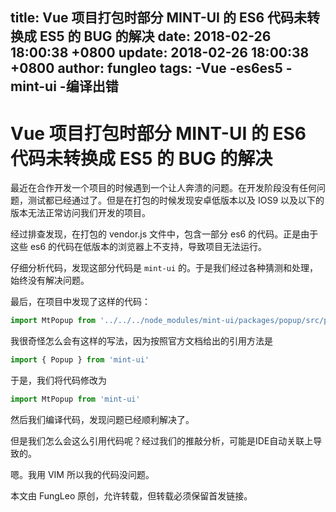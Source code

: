title: Vue 项目打包时部分 MINT-UI 的 ES6 代码未转换成 ES5 的 BUG 的解决
date: 2018-02-26 18:00:38 +0800
update: 2018-02-26 18:00:38 +0800
author: fungleo
tags:
    -Vue
    -es6es5
    -mint-ui
    -编译出错
---

# Vue 项目打包时部分 MINT-UI 的 ES6 代码未转换成 ES5 的 BUG 的解决

最近在合作开发一个项目的时候遇到一个让人奔溃的问题。在开发阶段没有任何问题，测试都已经通过了。但是在打包的时候发现安卓低版本以及 IOS9 以及以下的版本无法正常访问我们开发的项目。

经过排查发现，在打包的 vendor.js 文件中，包含一部分 es6 的代码。正是由于这些 es6 的代码在低版本的浏览器上不支持，导致项目无法运行。

仔细分析代码，发现这部分代码是 `mint-ui` 的。于是我们经过各种猜测和处理，始终没有解决问题。

最后，在项目中发现了这样的代码：

```js
import MtPopup from '../../../node_modules/mint-ui/packages/popup/src/popup.vue'
```

我很奇怪怎么会有这样的写法，因为按照官方文档给出的引用方法是

```js
import { Popup } from 'mint-ui'
```

于是，我们将代码修改为

```js
import MtPopup from 'mint-ui'
```

然后我们编译代码，发现问题已经顺利解决了。

但是我们怎么会这么引用代码呢？经过我们的推敲分析，可能是IDE自动关联上导致的。

嗯。我用 VIM 所以我的代码没问题。

本文由 FungLeo 原创，允许转载，但转载必须保留首发链接。


